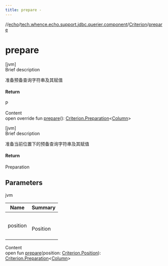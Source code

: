 ```yaml
---
title: prepare -
---
```

//[echo](../../index.md)/[tech.whence.echo.support.jdbc.querier.component](../index.md)/[Criterion](index.md)/[prepare](prepare.md)



# prepare  
[jvm]  
Brief description  


准备预备查询字符串及其赋值



#### Return  


P

  
Content  
open override fun [prepare](prepare.md)(): [Criterion.Preparation](-preparation/index.md)<[Column](../-column/index.md)>  


[jvm]  
Brief description  


准备当前位置下的预备查询字符串及其赋值



#### Return  


Preparation<Column>



## Parameters  
  
jvm  
  
|  Name|  Summary| 
|---|---|
| position| <br><br>Position<br><br>
  
  
Content  
open fun [prepare](prepare.md)(position: [Criterion.Position](-position/index.md)): [Criterion.Preparation](-preparation/index.md)<[Column](../-column/index.md)>  



